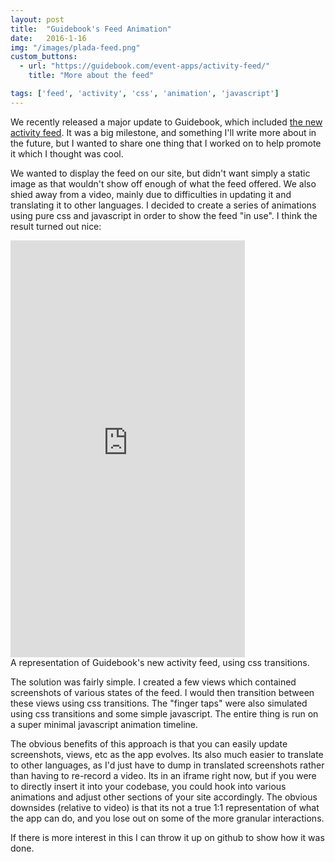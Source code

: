 ```yaml
---
layout: post
title:  "Guidebook's Feed Animation"
date:   2016-1-16
img: "/images/plada-feed.png"
custom_buttons:
  - url: "https://guidebook.com/event-apps/activity-feed/"
    title: "More about the feed"

tags: ['feed', 'activity', 'css', 'animation', 'javascript']
---
```


We recently released a major update to Guidebook, which included [the new activity feed](https://guidebook.com/event-apps/activity-feed/). It was a big milestone, and something I'll write more about in the future, but I wanted to share one thing that I worked on to help promote it which I thought was cool.

We wanted to display the feed on our site, but didn't want simply a static image as that wouldn't show off enough of what the feed offered. We also shied away from a video, mainly due to difficulties in updating it and translating it to other languages. I decided to create a series of animations using pure css and javascript in order to show the feed "in use". I think the result turned out nice:

<div class="media media-feed">
  <div class="media_iframe">
    <iframe src="https://guidebook.com/feed/build/feed.html" width="375" height="667" frameBorder="0" scrolling="no"></iframe>
  </div>
  <div class="media_caption">A representation of Guidebook's new activity feed, using css transitions.</div>
</div>

The solution was fairly simple. I created a few views which contained screenshots of various states of the feed. I would then transition between these views using css transitions. The "finger taps" were also simulated using css transitions and some simple javascript. The entire thing is run on a super minimal javascript animation timeline.

The obvious benefits of this approach is that you can easily update screenshots, views, etc as the app evolves. Its also much easier to translate to other languages, as I'd just have to dump in translated screenshots rather than having to re-record a video. Its in an iframe right now, but if you were to directly insert it into your codebase, you could hook into various animations and adjust other sections of your site accordingly. The obvious downsides (relative to video) is that its not a true 1:1 representation of what the app can do, and you lose out on some of the more granular interactions.

If there is more interest in this I can throw it up on github to show how it was done.
